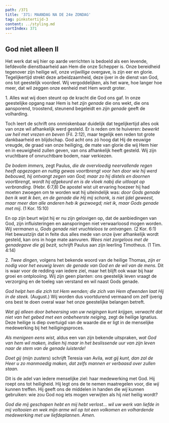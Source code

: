 ```yaml
---
path: /371
title: '371: MAANDAG NA DE 24e ZONDAG'
tag: pinkstertijd-3
content: ../styling.md
sortIndex: 371
---
```


## God niet alleen II

Het werk dat wij hier op aarde verrichten is bedoeld als een levende, liefdevolle dienstbaarheid aan Hem die onze Schepper is. Onze bereidheid tegenover zijn heilige wil, onze _vrijwillige_ overgave, is zijn eer en glorie. Tegelijkertijd strekt deze arbeidzaamheid, deze ijver in de dienst van God, ons tot geestelijk voordeel. Wij vergoddelijken, als het ware, hoe langer hoe meer, dat wil zeggen onze eenheid met Hem wordt groter.

1\. Alles wat wij doen steunt op de kracht die God ons gaf. In onze geestelijke opgang naar Hem is het _zijn genade_ die ons wekt, die ons aansporend, troostend, steunend begeleidt en _zijn genade_ geeft de volharding.

Toch leert de schrift ons onmiskenbaar duidelijk dat tegelijkertijd alles ook van onze wil afhankelijk werd gesteld. Er is reden om te huiveren: _bewerkt uw heil met vrezen en beven_ (Fil. 2:12), maar tegelijk een reden tot grote dankbaarheid en blijdschap. God acht ons zó hoog dat Hij de eeuwige vreugde, de graad van onze heiliging, de mate van glorie die wij Hem hier en in eeuwigheid zullen geven, van ons afhankelijk heeft gesteld. Wij zijn vruchtbare of onvruchtbare bodem, naar verkiezen.

_De bodem immers,_ zegt Paulus, _die de overvloedig neervallende regen heeft opgezogen en nuttig gewas voortbrengt voor hen door wie hij werd bebouwd, hij ontvangt zegen van God; maar zo hij distels en doornen voortbrengt, wordt hij afgekeurd en is de vloek nabij die uitloopt op verbranding._ (Hebr. 6:7,8) De apostel wist uit ervaring hoezeer hij had moeten zwoegen om te worden wat hij uiteindelijk was: _door Gods genade ben ik wat ik ben, en de genade die Hij mij schonk, is niet ijdel geweest, maar meer dan alle anderen heb ik gezwoegd; niet ik, maar Gods genade met mij_. (1 Kor. 15:10)

En op zijn beurt wijst hij er nu zijn gelovigen op, dat de aanbiedingen van God, zijn influisteringen en aansporingen niet verwaarloosd mogen worden. _Wij vermanen u, Gods genade niet vruchteloos te ontvangen._ (2 Kor. 6:1) Het bewustzijn dat in feite dus alles mede van onze ijver afhankelijk wordt gesteld, kan ons in hoge mate aanvuren. _Wees niet zorgeloos met de genadegave die gij bezit,_ schrijft Paulus aan zijn leerling Timotheus. (1 Tim. 4:14)

2\. _Twee dingen,_ volgens het bekende woord van de heilige Thomas, _zijn er nodig voor het eeuwig leven: de genade van God en de wil van de mens._ Dit is waar voor de redding van iedere ziel, maar het blijft ook waar bij haar groei en ontplooiing. Wij zijn geen planten: ons geestelijk leven vraagt de verzorging en de toeleg van verstand en wil naast Gods genade.

_God helpt hen die zich tot Hem wenden; die zich van Hem afwenden laat Hij in de steek._ (August.) Wij worden dus voortdurend vermaand om zelf ijverig ons best te doen overal waar het onze geestelijke belangen betreft.

_Wat gij alleen door beheersing van uw neigingen kunt krijgen, verwacht dat niet van het gebed met een onbeheerste neiging,_ zegt de heilige Ignatius. Deze heilige is diep overtuigd van de waarde die er ligt in de menselijke medewerking bij het heiligingsproces.

_Als menigeen eens wist,_ aldus een van zijn bekende uitspraken, _wat God van hem wil maken, indien hij maar in het beslissende uur van zijn leven naar de stem van de genade luisterde!_

_Doet gij_ (mijn zusters) schrijft Teresia van Avila, _wat gij kunt, dan zal de Heer u zo manmoedig maken, dat zelfs mannen er verbaasd over zullen staan._

Dit is de adel van iedere menselijke ziel: haar medewerking met God. Hij roept ons tot heiligheid. Hij legt ons de te nemen maatregelen voor, die _wij_ kunnen treffen. Hij geeft ons de middelen in handen die _wij_ kunnen gebruiken: wie zou God nog iets mogen verwijten als hij _niet_ heilig wordt?

_God die mij geschapen hebt en mij hebt verlost... wil uw werk van liefde in mij voltooien en wek mijn arme wil op tot een volkomen en volhardende medewerking met uw liefdeplannen. Amen._
